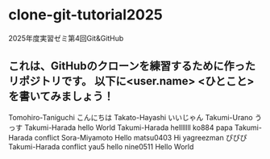 # clone-git-tutorial2025
2025年度実習ゼミ第4回Git&amp;GitHub

これは、GitHubのクローンを練習するために作ったリポジトリです。
以下に<user.name> <ひとこと>を書いてみましょう！
--------------------------------------------------------------
Tomohiro-Taniguchi こんにちは
Takato-Hayashi いいじゃん
Takumi-Urano うっす
Takumi-Harada hello World
Takumi-Harada helllllll
ko884 papa
Takumi-Harada conflict 
Sora-Miyamoto Hello
matsu0403 Hi
yagreezman ぴぴぴ
Takumi-Harada conflict
yau5 hello 
nine0511 Hello World
